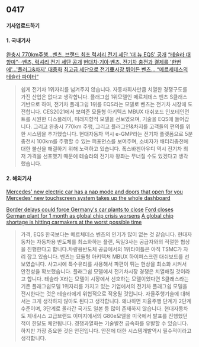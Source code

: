 ## 0417
#### 기사업로드하기
#### 1. 국내기사
[완충시 770km주행...벤츠, 브랜드 최초 럭셔리 전기 세단 '더 뉴 EQS' 공개](https://biz.chosun.com/site/data/html_dir/2021/04/15/2021041503075.html)
[“테슬라 대항마”···벤츠, 럭셔리 전기 세단 공개](https://www.sedaily.com/NewsVIew/22L3VARHD2)
[현대차·기아·벤츠, 전기차 충전과 결제를 '한번에'...'플러그&차지' 대중화](https://m.newspim.com/news/view/20210416000692)
[최고급 세단으로 전기車시장 뛰어든 벤츠… “메르세데스의 테슬라 파이터”](http://www.munhwa.com/news/view.html?no=2021041601070239346001)

> 쉽게 전기차 1위자리를 넘겨주지 않습니다. 자동차회사만큼 치열한 경쟁구도를 가진 산업은 없다고 생각합니다. 플래그쉽 1위모델인 메르체데스 벤츠 S클래스 기반으로 하여, 전기차 플래그쉽 1위를 EQS라는 모델로 벤츠는 전기차 시장에 도전합니다. CES2021에서 보여준 묘듈형 아키텍츠 MBUX 대쉬포드 인포테인먼트를 시원한 디스플레이, 미래지향적 모델을 선보였으며, 기술을 EQS에 들어갑니다. 그리고 완충시 770km 주행, 그리고 플러그인&차지를 고객들의 편의를 위한 시스템을 추가했습니다. 현대자동차 역시 e-GMP라는 전기차 플랫폼으로 5분 충전시 100km를 주행할 수 있는 퍼포먼스를 보여주며, 소비자가 배터리충전에 대한 불신을 해결하기 위해 노력하고 있습니다. 폭스바겐아우디 역시 전기차 최저 가격을 선포했기 때문에 테슬라의 전기차 왕좌는 무너질 수도 있겠다고 생각했습니다.



#### 2. 해외기사
[Mercedes' new electric car has a nap mode and doors that open for you](https://edition.cnn.com/2021/04/15/success/mercedes-eqs-electric-car/index.html)
[Mercedes' new touchscreen system takes up the whole dashboard](https://edition.cnn.com/2021/01/08/success/mercedes-hyperscreen-touchscreen-dashboard/index.html)

[Border delays could force Germany's car plants to close](https://edition.cnn.com/2021/02/16/business/germany-border-checks-manufacturing/index.html)
[Ford closes German plant for 1 month as global chip crisis worsens](https://edition.cnn.com/2021/01/18/business/ford-auto-chip-shortage/index.html)
[A global chip shortage is hitting carmakers at the worst possible time](https://edition.cnn.com/2021/01/13/business/global-chip-shortages-carmakers/index.html)

> 가격, EQS 한국보다는 메르체데스 벤츠의 인기가 많이 없는 것 같습니다. 현대자동차는 자동차용 반도체를 최소화하는 플랜, 독일3사는 공급자와의 적절한 협상을 진행한다고 합니다.차량용반도체 공급에서의 1위타이틀은 아직 TSMC가 자리 잡고 있습니다. 벤츠는 묘듈형 아키텍처 MBUX 하이퍼스크린 대쉬보드를 선보였습니다. 사고시에 특수유리를 사용해서 파편이 튀는 현상을 최소화 시켜서 안전성을 확보했습니다. 플래그쉽 모델에서 전기차시장 경쟁은 치열해질 것이라고 합니다. 테슬라 X라는 모델이 시장에서 선호하는 모델이었다면 S클래스라는 기존 플래그쉽모델 1위자리를 가지고 있는 기업에서의 전기차 플래그쉽 모델을 전시한다는 것은 테슬라에게 위협적으로 적용될 것입니다. 자율주행기술에 대해서는 크게 생각하지 않아도 된다고 생각합니다. 왜냐하면 자율주행 단계가 2단계 수준이며, 3단계로 올라간 국가도 일본 등 많이 존재하지 않습니다. 현대자동차도 제네시스 고급브랜드 이미지에서의 G80e모델을 미국에서 발표를 진행했던 적이 한달도 체안됩니다. 경쟁과열화는 기술발전 급속화를 유발할 수 있습니다. 하지만 가장 중요한 것은 안전입니다. 안전에 대한 시스템개발역시 필수적이라고 생각합니다.